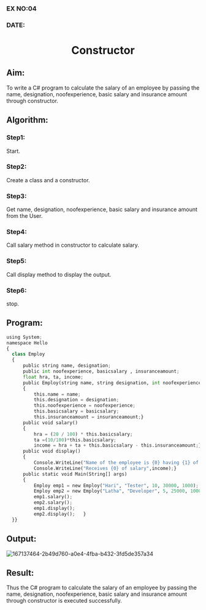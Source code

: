 ### EX NO:04
### DATE: 
# <p align="center">Constructor</p> 
## Aim:
 To write a C# program to calculate the salary of an employee by passing the name, designation, noofexperience, basic salary and insurance amount through constructor.
## Algorithm:
### Step1:
Start.

### Step2:
Create a class and a constructor.

### Step3:
Get name, designation, noofexperience, basic salary and insurance amount from the User.

### Step4:
Call salary method in constructor to calculate salary.

### Step5:
Call display method to display the output.

### Step6:
stop.
 
 
 
 ## Program:
 ```python
using System;
namespace Hello
{
   class Employ
   {
       public string name, designation;
       public int noofexperience, basicsalary , insuranceamount;
       float hra, ta, income;
       public Employ(string name, string designation, int noofexperience, int basicsalary, int insuranceamount)
       {
           this.name = name;
           this.designation = designation;
           this.noofexperience = noofexperience;
           this.basicsalary = basicsalary;
           this.insuranceamount = insuranceamount;}
       public void salary()
       {
           hra = (20 / 100) * this.basicsalary;
           ta =(10/100)*this.basicsalary;
           income = hra + ta + this.basicsalary - this.insuranceamount;}
       public void display()
       {
           Console.WriteLine("Name of the employee is {0} having {1} of experience, working as {2}",this.name,this.noofexperience,this.designation);
           Console.WriteLine("Receives {0} of salary",income);}
       public static void Main(String[] args)
       {
           Employ emp1 = new Employ("Hari", "Tester", 10, 30000, 1000);
           Employ emp2 = new Employ("Latha", "Developer", 5, 25000, 1000);
           emp1.salary();
           emp2.salary();
           emp1.display();
           emp2.display();   }
   }}
 ```
 ## Output:

![167137464-2b49d760-a0e4-4fba-b432-3fd5de357a34](https://user-images.githubusercontent.com/75235477/174751189-b31a2af0-8ade-4e33-ab99-ed9a6a079561.png)

 ## Result:
Thus the C# program to calculate the salary of an employee by passing the name, designation, noofexperience, basic salary and insurance amount through constructor is executed successfully.
